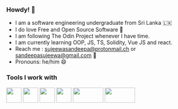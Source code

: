 ### Howdy! 👋

- I am a software engineering undergraduate from Sri Lanka 🇱🇰
- I do love Free and Open Source Software 🐧
- I am following The Odin Project whenever I have time.
- I am currently learning OOP, JS, TS, Solidity, Vue JS and react.
- Reach me : sujeewasandeepa@protonmail.ch
  or sandeepasujeewa@gmail.com 📧
- Pronouns: he/him 😄

### Tools I work with
<p>
  <img src="https://user-images.githubusercontent.com/69723438/146676150-33fca9b7-0ca9-4839-a4ef-ac11f41b02b4.png" width="40" height="40" target="_blank"/>
  <img src="https://user-images.githubusercontent.com/69723438/146676151-80f11727-2262-45dd-a852-23b9beaa12d4.jpg" width="40" height="40" target="_blank"/>
  <img src="https://user-images.githubusercontent.com/69723438/146676153-8bc74fc5-8213-4742-bf7f-52dd6ec46402.jpg" width="40" height="40" target="_blank"/>
  <img src="https://user-images.githubusercontent.com/69723438/146676154-80eaab8b-8640-48ae-9a37-04c18e9992f5.png" width="40" height="40" target="_blank"/>
  <img src="https://user-images.githubusercontent.com/69723438/146676525-a75394e5-3c5e-497c-a43f-2411584b402c.jpg" width="80" height="40" target="_blank"/>
  <img src="https://user-images.githubusercontent.com/69723438/162884528-7db1dce7-bdbe-402f-b4f9-6e8fbddd42a3.png" width="80" height="40" target="_blank" />

</p>


<!--
**sujeewasandeepa/sujeewasandeepa** is a ✨ _special_ ✨ repository because its `README.md` (this file) appears on your GitHub profile.

Here are some ideas to get you started:

- 🔭 I’m currently working on ...
- 🌱 I’m currently learning ...
- 👯 I’m looking to collaborate on ...
- 🤔 I’m looking for help with ...
- 💬 Ask me about ...
- 📫 How to reach me: ...
- 😄 Pronouns: ...
- ⚡ Fun fact: ...
-->
